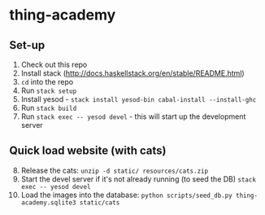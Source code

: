 # thing-academy

## Set-up

1. Check out this repo
2. Install stack (http://docs.haskellstack.org/en/stable/README.html)
3. `cd` into the repo
4. Run `stack setup`
5. Install yesod - `stack install yesod-bin cabal-install --install-ghc`
6. Run `stack build`
7. Run `stack exec -- yesod devel` - this will start up the development server

## Quick load website (with cats)
8. Release the cats: `unzip -d static/ resources/cats.zip`
9. Start the devel server if it's not already running (to seed the DB) `stack exec -- yesod devel`
10. Load the images into the database: `python scripts/seed_db.py thing-academy.sqlite3 static/cats`

